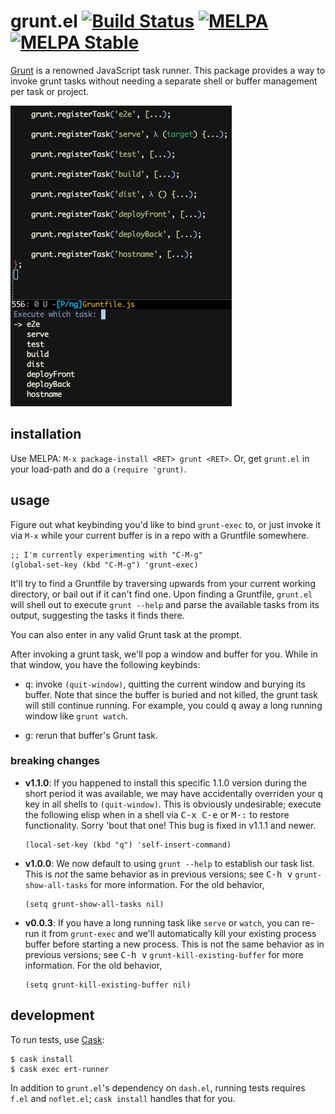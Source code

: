 # grunt.el [![Build Status](https://travis-ci.org/gempesaw/grunt.el.svg?branch=master)](https://travis-ci.org/gempesaw/grunt.el) [![MELPA](http://melpa.org/packages/grunt-badge.svg)](http://melpa.org/#/grunt) [![MELPA Stable](http://stable.melpa.org/packages/grunt-badge.svg)](http://stable.melpa.org/#/grunt)

[Grunt][] is a renowned JavaScript task runner. This package provides
a way to invoke grunt tasks without needing a separate shell or buffer
management per task or project.

![screenshot.png](screenshot.png)

## installation

Use MELPA: `M-x package-install <RET> grunt <RET>`. Or, get `grunt.el`
in your load-path and do a `(require 'grunt)`.

## usage

Figure out what keybinding you'd like to bind `grunt-exec` to, or just
invoke it via `M-x` while your current buffer is in a repo with a
Gruntfile somewhere.

```elisp
;; I'm currently experimenting with "C-M-g"
(global-set-key (kbd "C-M-g") 'grunt-exec)
```

It'll try to find a Gruntfile by traversing upwards from your current
working directory, or bail out if it can't find one. Upon finding a
Gruntfile, `grunt.el` will shell out to execute `grunt --help` and
parse the available tasks from its output, suggesting the tasks it
finds there.

You can also enter in any valid Grunt task at the prompt.

After invoking a grunt task, we'll pop a window and buffer for
you. While in that window, you have the following keybinds:

- <kbd>q</kbd>: invoke `(quit-window)`, quitting the current window
  and burying its buffer. Note that since the buffer is buried and not
  killed, the grunt task will still continue running. For example, you
  could <kbd>q</kbd> away a long running window like `grunt watch`.

- <kbd>g</kbd>: rerun that buffer's Grunt task.

### breaking changes

- **v1.1.0**: If you happened to install this specific 1.1.0 version
  during the short period it was available, we may have accidentally
  overriden your <kbd>q</kbd> key in all shells to
  `(quit-window)`. This is obviously undesirable; execute the
  following elisp when in a shell via <kbd>C-x C-e</kbd> or
  <kbd>M-:</kbd> to restore functionality. Sorry 'bout that one! This
  bug is fixed in v1.1.1 and newer.

  ```elisp
  (local-set-key (kbd "q") 'self-insert-command)
  ```

- **v1.0.0**: We now default to using `grunt --help` to establish our
  task list. This is _not_ the same behavior as in previous versions;
  see <kbd>C-h v</kbd> `grunt-show-all-tasks` for more
  information. For the old behavior,

  ```elisp
  (setq grunt-show-all-tasks nil)
  ```

- **v0.0.3**: If you have a long running task like `serve` or `watch`,
  you can re-run it from `grunt-exec` and we'll automatically kill
  your existing process buffer before starting a new process. This is
  not the same behavior as in previous versions; see <kbd>C-h v</kbd>
  `grunt-kill-existing-buffer` for more information. For the old
  behavior,

  ```elisp
  (setq grunt-kill-existing-buffer nil)
  ```

## development

To run tests, use [Cask][]:

    $ cask install
    $ cask exec ert-runner

In addition to `grunt.el`'s dependency on `dash.el`, running tests
requires `f.el` and `noflet.el`; `cask install` handles that for you.

[Grunt]: http://gruntjs.com/
[Cask]: http://cask.github.io/
